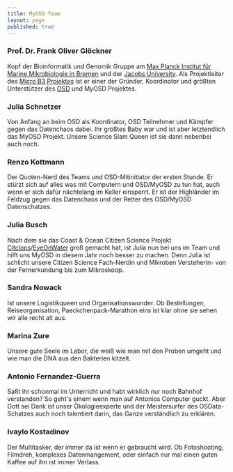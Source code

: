 ```yaml
---
title: MyOSD Team
layout: page
published: true
---
```




### Prof. Dr. Frank Oliver Glöckner
Kopf der Bioinformatik und Genomik Gruppe am [Max Planck Institut für Marine Mikrobiologie in Bremen](http://www.mpi-bremen.de) und der [Jacobs University](http://www.jacobs-university.de). Als Projektleiter des [Micro B3 Projektes](https://www.microb3.eu) ist er einer der Gründer, Koordinator und größten Unterstützer des [OSD](http://www.oceansamplingday.org) und MyOSD Projektes. 

### Julia Schnetzer
Von Anfang an beim OSD als Koordinator, OSD Teilnehmer und Kämpfer gegen das Datenchaos dabei. Ihr größtes Baby war und ist aber letztendlich das MyOSD Projekt. Unsere Science Slam Queen ist sie dann nebenbei auch noch. 

### Renzo Kottmann
Der Quoten-Nerd des Teams und OSD-Mitinitiator der ersten Stunde. Er stürzt sich auf alles was mit Computern und OSD/MyOSD zu tun hat, auch wenn er sich dafür nächtelang im Keller einsperrt. Er ist der Highländer im Feldzug gegen das Datenchaos und der Retter des OSD/MyOSD Datenschatzes.  

### Julia Busch
Nach dem sie das Coast & Ocean Citizen Science Projekt [Citclops](http://www.citclops.eu)/[EyeOnWater](http://eyeonwater.org/color/welcome.php) groß gemacht hat, ist Julia nun bei uns im Team und hilft uns MyOSD in diesem Jahr noch besser zu machen. Denn Julia ist schlicht unsere Citizen Science Fach-Nerdin und Mikroben Versteherin- von der Fernerkundung bis zum Mikroskoop.

### Sandra Nowack
Ist unsere Logistikqueen und Organisationswunder. Ob Bestellungen, Reiseorganisation, Paeckchenpack-Marathon eins ist klar ohne sie sehen wir alle recht alt aus.


### Marina Zure
Unsere gute Seele im Labor, die weiß wie man mit den Proben umgeht und wie man die DNA aus den Bakterien kitzelt.

### Antonio Fernandez-Guerra
Saßt ihr schonmal im Unterricht und habt wirklich nur noch Bahnhof verstanden? So geht's einem wenn man auf Antonios Computer guckt. Aber Gott sei Dank ist unser Ökologieexperte und der Meistersurfer des OSData-Schatzes auch noch talentiert darin, das Ganze verständlich zu erklären.

### Ivaylo Kostadinov
Der Multitasker, der immer da ist wenn er gebraucht wird. Ob Fotoshooting, Filmdreh, komplexes Datenmangement, oder einfach nur mal einen guten Kaffee auf ihn ist immer Verlass.
